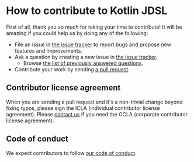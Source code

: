 # How to contribute to Kotlin JDSL

First of all, thank you so much for taking your time to contribute!
It will be amazing if you could help us by doing any of the following:

- File an issue in [the issue tracker](https://github.com/line/kotlin-jdsl/issues) to report bugs and propose new features and
  improvements.
- Ask a question by creating a new issue in [the issue tracker](https://github.com/line/kotlin-jdsl/issues).
  - Browse [the list of previously answered questions](https://github.com/line/kotlin-jdsl/issues?q=label%3Aquestion).
- Contribute your work by sending [a pull request](https://github.com/line/kotlin-jdsl/pulls).

## Contributor license agreement

When you are sending a pull request and it's a non-trivial change beyond fixing typos, please sign
the ICLA (individual contributor license agreement). Please
[contact us](mailto:dl_oss_dev@linecorp.com) if you need the CCLA (corporate contributor license agreement).

## Code of conduct

We expect contributors to follow [our code of conduct](CODE_OF_CONDUCT.md).

